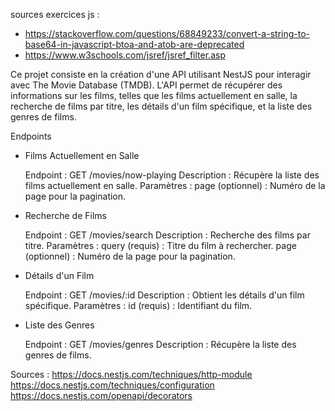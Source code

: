 sources exercices js : 
- https://stackoverflow.com/questions/68849233/convert-a-string-to-base64-in-javascript-btoa-and-atob-are-deprecated
- https://www.w3schools.com/jsref/jsref_filter.asp

Ce projet consiste en la création d'une API utilisant NestJS pour interagir avec The Movie Database (TMDB). L'API permet de récupérer des informations sur les films, telles que les films actuellement en salle, la recherche de films par titre, les détails d'un film spécifique, et la liste des genres de films.

Endpoints

- Films Actuellement en Salle

  Endpoint : GET /movies/now-playing
  Description : Récupère la liste des films actuellement en salle.
  Paramètres :
  page (optionnel) : Numéro de la page pour la pagination.

- Recherche de Films

  Endpoint : GET /movies/search
  Description : Recherche des films par titre.
  Paramètres :
  query (requis) : Titre du film à rechercher.
  page (optionnel) : Numéro de la page pour la pagination.
  
- Détails d'un Film

  Endpoint : GET /movies/:id
  Description : Obtient les détails d'un film spécifique.
  Paramètres :
  id (requis) : Identifiant du film.
  
- Liste des Genres

  Endpoint : GET /movies/genres
  Description : Récupère la liste des genres de films.

Sources :
https://docs.nestjs.com/techniques/http-module
https://docs.nestjs.com/techniques/configuration
https://docs.nestjs.com/openapi/decorators


